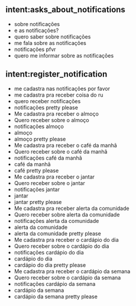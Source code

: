 ## intent:asks_about_notifications
- sobre notificações
- e as notificações?
- quero saber sobre notificações
- me fala sobre as notificações
- notificações pfvr
- quero me informar sobre as notificações

## intent:register_notification
- me cadastra nas notificações por favor
- me cadastra pra receber coisa do ru
- quero receber notificações
- notificações pretty please
- Me cadastra pra receber o almoço
- Quero receber sobre o almoço
- notificações almoço
- almoço
- almoço pretty please
- Me cadastra pra receber o café da manhã
- Quero receber sobre o café da manhã
- notificações café da manhã
- café da manhã
- café pretty please
- Me cadastra pra receber o jantar
- Quero receber sobre o jantar
- notificações jantar
- jantar
- jantar pretty please
- Me cadastra pra receber alerta da comunidade
- Quero receber sobre alerta da comunidade
- notificações alerta da comunidade
- alerta da comunidade
- alerta da comunidade pretty please
- Me cadastra pra receber o cardápio do dia
- Quero receber sobre o cardápio do dia
- notificações cardápio do dia
- cardápio do dia
- cardápio do dia pretty please
- Me cadastra pra receber o cardápio da semana
- Quero receber sobre o cardápio da semana
- notificações cardápio da semana
- cardápio da semana
- cardápio da semana pretty please